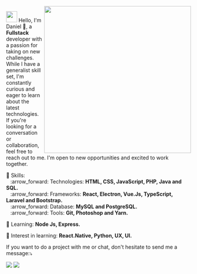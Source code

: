 
<img src="https://media.giphy.com/media/L8K62iTDkzGX6/giphy.gif" min-width="400px" max-width="400px" width="400px" align="right">

<p align="left">
  <img src="https://media.giphy.com/media/3og0IAzB7lmOo2q0Ss/giphy.gif" height="30px width="30px" >
  Hello, I'm Daniel 🌱, a <strong>Fullstack</strong>  developer with a passion for taking on new challenges. While I have a generalist skill set, I'm constantly curious and eager to learn about the latest technologies. If you're looking for a conversation or collaboration, feel free to reach out to me. I'm open to new opportunities and excited to work together.
</p>

<p align="left">
  💬 Skills: <br>
      &nbsp;&nbsp; :arrow_forward:	Technologies: <strong>HTML, CSS, JavaScript, PHP, Java and SQL.</strong> <br>
      &nbsp;&nbsp; :arrow_forward: Frameworks: <strong>React, Electron, Vue.Js, TypeScript, Laravel and Bootstrap.</strong> <br>
      &nbsp;&nbsp; :arrow_forward:	Database: <strong>MySQL and PostgreSQL.</strong> <br>
      &nbsp;&nbsp; :arrow_forward:	Tools:   <strong>Git, Photoshop and Yarn.</strong> <br>
</p>

<p align="left">
  💬 Learning: <strong>Node Js, Express.</strong>
</p>

<p align="left">
  💬 Interest in learning: <strong>React.Native, Python, UX, UI.</strong>
</p>

<p align="left">
    If you want to do a project with me or chat, don't hesitate to send me a message:⤵️
</p>

<p align="left">
  <a href="https://www.instagram.com/lost_dsf/" alt="Instagram">
  <img src="https://img.shields.io/badge/-Instagram-DF0174?style=for-the-badge&logo=instagram&logoColor=white&link=https://www.instagram.com/lost_dsf/"/></a>
  
  <a href="https://www.linkedin.com/in/daniel-soaress" alt="Linkedin">
  <img src="https://img.shields.io/badge/-Linkedin-0e76a8?style=for-the-badge&logo=Linkedin&logoColor=white&link=https://www.linkedin.com/in/daniel-soaress/"/></a>

</p> 

<!--
**DanielSoaress/DanielSoaress** is a ✨ _special_ ✨ repository because its `README.md` (this file) appears on your GitHub profile.

Here are some ideas to get you started:

- 🔭 I’m currently working on ...
- 🌱 I’m currently learning ...
- 👯 I’m looking to collaborate on ...
- 🤔 I’m looking for help with ...
- 💬 Ask me about ...
- 📫 How to reach me: ...
- 😄 Pronouns: ...
- ⚡ Fun fact: ...
-->
